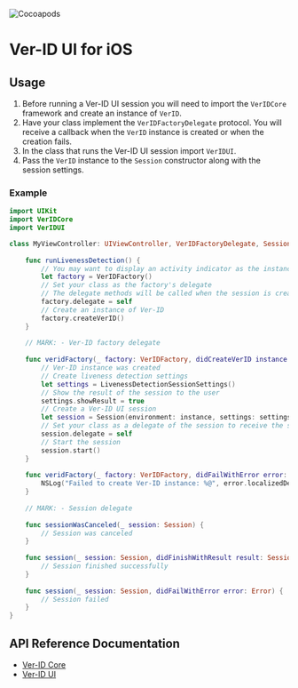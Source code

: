 ![Cocoapods](https://img.shields.io/cocoapods/v/Ver-ID-UI.svg)

# Ver-ID UI for iOS

## Usage

1. Before running a Ver-ID UI session you will need to import the `VerIDCore` framework and create an instance of `VerID`.
1. Have your class implement the `VerIDFactoryDelegate` protocol. You will receive a callback when the `VerID` instance is created or when the creation fails.
1. In the class that runs the Ver-ID UI session import `VerIDUI`.
1. Pass the `VerID` instance to the `Session` constructor along with the session settings.

### Example

~~~swift
import UIKit
import VerIDCore
import VerIDUI

class MyViewController: UIViewController, VerIDFactoryDelegate, SessionDelegate {
    
    func runLivenessDetection() {
        // You may want to display an activity indicator as the instance creation may take up to a few seconds
        let factory = VerIDFactory()
        // Set your class as the factory's delegate
        // The delegate methods will be called when the session is created or if the creation fails
        factory.delegate = self
        // Create an instance of Ver-ID
        factory.createVerID()
    }
    
    // MARK: - Ver-ID factory delegate
    
    func veridFactory(_ factory: VerIDFactory, didCreateVerID instance: VerID) {
        // Ver-ID instance was created
        // Create liveness detection settings
        let settings = LivenessDetectionSessionSettings()
        // Show the result of the session to the user
        settings.showResult = true
        // Create a Ver-ID UI session
        let session = Session(environment: instance, settings: settings)
        // Set your class as a delegate of the session to receive the session outcome
        session.delegate = self
        // Start the session
        session.start()
    }
    
    func veridFactory(_ factory: VerIDFactory, didFailWithError error: Error) {
        NSLog("Failed to create Ver-ID instance: %@", error.localizedDescription)
    }
    
    // MARK: - Session delegate
    
    func sessionWasCanceled(_ session: Session) {
        // Session was canceled
    }
    
    func session(_ session: Session, didFinishWithResult result: SessionResult) {
        // Session finished successfully
    }
    
    func session(_ session: Session, didFailWithError error: Error) {
        // Session failed
    }
}
~~~

## API Reference Documentation
- [Ver-ID Core](https://appliedrecognition.github.io/Ver-ID-Core-Apple)
- [Ver-ID UI](https://appliedrecognition.github.io/Ver-ID-UI-iOS)
